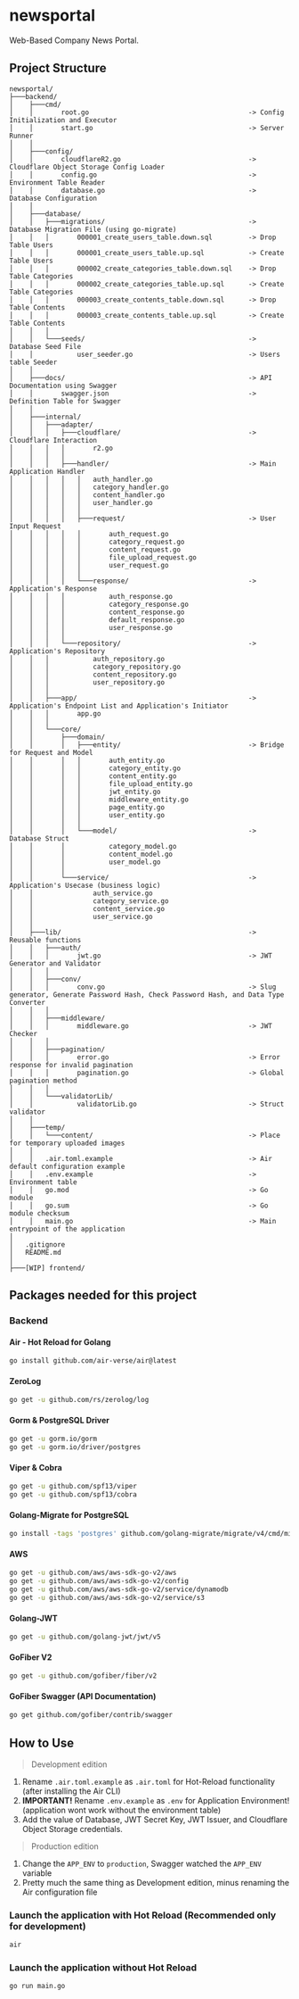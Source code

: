 # newsportal

Web-Based Company News Portal.

## Project Structure
```
newsportal/
├───backend/
│    ├───cmd/
│    │       root.go                                        -> Config Initialization and Executor
│    │       start.go                                       -> Server Runner
│    │
│    ├───config/
│    │       cloudflareR2.go                                -> Cloudflare Object Storage Config Loader
│    │       config.go                                      -> Environment Table Reader
│    │       database.go                                    -> Database Configuration
│    │
│    ├───database/
│    │   ├───migrations/                                    -> Database Migration File (using go-migrate)
│    │   │       000001_create_users_table.down.sql         -> Drop Table Users
│    │   │       000001_create_users_table.up.sql           -> Create Table Users
│    │   │       000002_create_categories_table.down.sql    -> Drop Table Categories
│    │   │       000002_create_categories_table.up.sql      -> Create Table Categories
│    │   │       000003_create_contents_table.down.sql      -> Drop Table Contents
│    │   │       000003_create_contents_table.up.sql        -> Create Table Contents
│    │   │
│    │   └───seeds/                                         -> Database Seed File
│    │           user_seeder.go                             -> Users table Seeder
│    │
│    ├───docs/                                              -> API Documentation using Swagger
│    │       swagger.json                                   -> Definition Table for Swagger
│    │
│    ├───internal/
│    │   ├───adapter/
│    │   │   ├───cloudflare/                                -> Cloudflare Interaction
│    │   │   │       r2.go
│    │   │   │
│    │   │   ├───handler/                                   -> Main Application Handler
│    │   │   │   │   auth_handler.go
│    │   │   │   │   category_handler.go
│    │   │   │   │   content_handler.go
│    │   │   │   │   user_handler.go
│    │   │   │   │
│    │   │   │   ├───request/                               -> User Input Request
│    │   │   │   │       auth_request.go
│    │   │   │   │       category_request.go
│    │   │   │   │       content_request.go
│    │   │   │   │       file_upload_request.go
│    │   │   │   │       user_request.go
│    │   │   │   │
│    │   │   │   └───response/                              -> Application's Response
│    │   │   │           auth_response.go
│    │   │   │           category_response.go
│    │   │   │           content_response.go
│    │   │   │           default_response.go
│    │   │   │           user_response.go
│    │   │   │
│    │   │   └───repository/                                -> Application's Repository
│    │   │           auth_repository.go
│    │   │           category_repository.go
│    │   │           content_repository.go
│    │   │           user_repository.go
│    │   │
│    │   ├───app/                                           -> Application's Endpoint List and Application's Initiator
│    │   │       app.go
│    │   │
│    │   └───core/
│    │       ├───domain/
│    │       │   ├───entity/                                -> Bridge for Request and Model
│    │       │   │       auth_entity.go
│    │       │   │       category_entity.go
│    │       │   │       content_entity.go
│    │       │   │       file_upload_entity.go
│    │       │   │       jwt_entity.go
│    │       │   │       middleware_entity.go
│    │       │   │       page_entity.go
│    │       │   │       user_entity.go
│    │       │   │
│    │       │   └───model/                                 -> Database Struct
│    │       │           category_model.go
│    │       │           content_model.go
│    │       │           user_model.go
│    │       │
│    │       └───service/                                   -> Application's Usecase (business logic)
│    │               auth_service.go
│    │               category_service.go
│    │               content_service.go
│    │               user_service.go
│    │
│    ├───lib/                                               -> Reusable functions
│    │   ├───auth/
│    │   │       jwt.go                                     -> JWT Generator and Validator
│    │   │
│    │   ├───conv/
│    │   │       conv.go                                    -> Slug generator, Generate Password Hash, Check Password Hash, and Data Type Converter
│    │   │
│    │   ├───middleware/
│    │   │       middleware.go                              -> JWT Checker
│    │   │
│    │   ├───pagination/
│    │   │       error.go                                   -> Error response for invalid pagination
│    │   │       pagination.go                              -> Global pagination method
│    │   │
│    │   └───validatorLib/
│    │           validatorLib.go                            -> Struct validator
│    │
│    ├───temp/
│    │   └───content/                                       -> Place for temporary uploaded images
│    │
│    │   .air.toml.example                                  -> Air default configuration example
│    │   .env.example                                       -> Environment table
│    │   go.mod                                             -> Go module
│    │   go.sum                                             -> Go module checksum
│    │   main.go                                            -> Main entrypoint of the application
│
│   .gitignore
│   README.md
│
├───[WIP] frontend/
```

## Packages needed for this project
### Backend
#### Air - Hot Reload for Golang
```bash
go install github.com/air-verse/air@latest
```

#### ZeroLog
```bash
go get -u github.com/rs/zerolog/log
```

#### Gorm & PostgreSQL Driver
```bash
go get -u gorm.io/gorm
go get -u gorm.io/driver/postgres
```

#### Viper & Cobra
```bash
go get -u github.com/spf13/viper
go get -u github.com/spf13/cobra
```

#### Golang-Migrate for PostgreSQL
```bash
go install -tags 'postgres' github.com/golang-migrate/migrate/v4/cmd/migrate@latest
```

#### AWS
```bash
go get -u github.com/aws/aws-sdk-go-v2/aws
go get -u github.com/aws/aws-sdk-go-v2/config
go get -u github.com/aws/aws-sdk-go-v2/service/dynamodb
go get -u github.com/aws/aws-sdk-go-v2/service/s3
```

#### Golang-JWT
```bash
go get -u github.com/golang-jwt/jwt/v5
```

#### GoFiber V2
```bash
go get -u github.com/gofiber/fiber/v2
```

#### GoFiber Swagger (API Documentation)
```bash
go get github.com/gofiber/contrib/swagger
```

## How to Use
> Development edition
1. Rename `.air.toml.example` as `.air.toml` for Hot-Reload functionality (after installing the Air CLI)
2. **IMPORTANT!** Rename `.env.example` as `.env` for Application Environment! (application wont work without the environment table)
3. Add the value of Database, JWT Secret Key, JWT Issuer, and Cloudflare Object Storage credentials.

> Production edition
1. Change the `APP_ENV` to `production`, Swagger watched the `APP_ENV` variable
2. Pretty much the same thing as Development edition, minus renaming the Air configuration file

### Launch the application with Hot Reload (Recommended only for development)
```bash
air
```

### Launch the application without Hot Reload
```bash
go run main.go
```